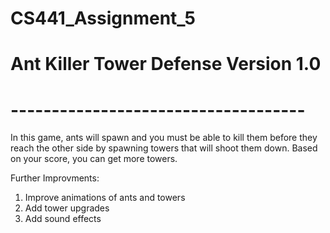 # CS441_Assignment_5
# Ant Killer Tower Defense Version 1.0
# ------------------------------------
In this game, ants will spawn and you must be able to kill them before they reach the other side by spawning towers that will shoot them down. Based on your score, you can get more towers.

Further Improvments:
1) Improve animations of ants and towers
2) Add tower upgrades
3) Add sound effects 
